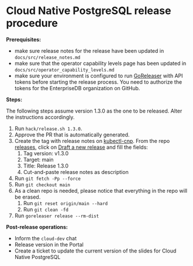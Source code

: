 # Cloud Native PostgreSQL release procedure

**Prerequisites:**

- make sure release notes for the release have been updated
  in `docs/src/release_notes.md`
- make sure that the operator capability levels page has been
  updated in `docs/src/operator_capability_levels.md`
- make sure your environment is configured to run
  [GoReleaser](https://goreleaser.com/environment/)
  with API tokens before starting the release process. You need to authorize
  the tokens for the EnterpriseDB organization on GitHub.

**Steps:**

The following steps assume version 1.3.0 as the one to be released. Alter the
instructions accordingly.

1. Run `hack/release.sh 1.3.0`.
1. Approve the PR that is automatically generated.
1. Create the tag with release notes on [kubectl-cnp](https://github.com/EnterpriseDB/kubectl-cnp).
   From the repo [releases](https://github.com/EnterpriseDB/kubectl-cnp/releases),
   click on [Draft a new release](https://github.com/EnterpriseDB/kubectl-cnp/releases/new)
   and fill the fields:
   1. Tag version: v1.3.0
   1. Target: main
   1. Title: Release 1.3.0
   1. Cut-and-paste release notes as description
1. Run `git fetch -Pp --force`
1. Run `git checkout main`
1. As a clean repo is needed, please notice that everything in the repo will be
   erased.
   1. Run `git reset origin/main --hard`
   1. Run `git clean -fd`
1. Run `goreleaser release --rm-dist`

**Post-release operations:**

- Inform the `cloud-dev` chat
- Release version in the Portal
- Create a ticket to update the current version of the
  slides for Cloud Native PostgreSQL
